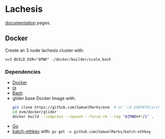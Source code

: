 # Lachesis

[documentation](http://docs.fantom.foundation) pages.

## Docker

Create an 3 node lachesis cluster with:

    n=3 BUILD_DIR="$PWD" ./docker/builder/scale.bash

### Dependencies

  - [Docker](https://www.docker.com/get-started)
  - [jq](https://stedolan.github.io/jq)
  - [Bash](https://www.gnu.org/software/bash)
  - glider base Docker Image with:
    ```bash
    git clone https://github.com/SamuelMarks/evm  # or `cd $GOPATH/src/github.com/SamuelMarks`
    cd evm/docker/glider
    docker build --compress --squash --force-rm --tag "${PWD##*/}" .
    ```
  - [Go](https://golang.org)
  - [batch-ethkey](https://github.com/SamuelMarks/batch-ethkey) with: `go get -v github.com/SamuelMarks/batch-ethkey`
